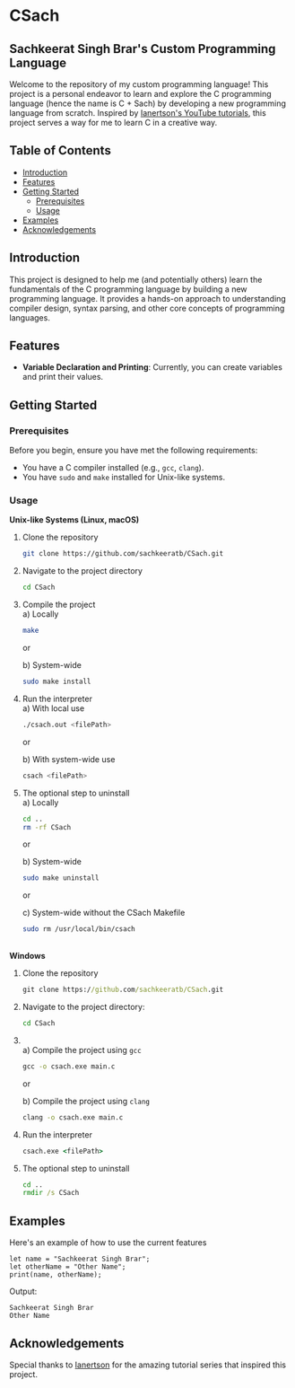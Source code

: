 # CSach
## Sachkeerat Singh Brar's Custom Programming Language

Welcome to the repository of my custom programming language! This project is a personal endeavor to learn and explore the C programming language (hence the name is C + Sach) by developing a new programming language from scratch. Inspired by [Ianertson's YouTube tutorials](https://www.youtube.com/@helloworldcode), this project serves a way for me to learn C in a creative way.

## Table of Contents

- [Introduction](#introduction)
- [Features](#features)
- [Getting Started](#getting-started)
  - [Prerequisites](#prerequisites)
  - [Usage](#usage)
- [Examples](#examples)
- [Acknowledgements](#acknowledgements)

## Introduction

This project is designed to help me (and potentially others) learn the fundamentals of the C programming language by building a new programming language. It provides a hands-on approach to understanding compiler design, syntax parsing, and other core concepts of programming languages.

## Features

- **Variable Declaration and Printing**: Currently, you can create variables and print their values.

## Getting Started

### Prerequisites

Before you begin, ensure you have met the following requirements:

- You have a C compiler installed (e.g., `gcc`, `clang`).
- You have `sudo` and `make` installed for Unix-like systems.

### Usage
**Unix-like Systems (Linux, macOS)**
1. Clone the repository
    ```sh
    git clone https://github.com/sachkeeratb/CSach.git
    ```
2. Navigate to the project directory
    ```sh
    cd CSach
    ```
3. Compile the project\
    a) Locally
    ```sh
    make
    ```

    or

    b) System-wide
    ```sh
    sudo make install
    ```
 
4. Run the interpreter\
    a) With local use
    ```sh
    ./csach.out <filePath>
    ```
    or

    b) With system-wide use
    ```sh
    csach <filePath>

5. The optional step to uninstall\
    a) Locally
    ```sh
    cd ..
    rm -rf CSach
    ```
    or

    b) System-wide
    ```sh
    sudo make uninstall
    ```
    
    or
    
    c) System-wide without the CSach Makefile
    ```sh
    sudo rm /usr/local/bin/csach
    ```
\
**Windows**
1. Clone the repository
    ```cmd
    git clone https://github.com/sachkeeratb/CSach.git
    ```
2. Navigate to the project directory:
    ```cmd
    cd CSach
    ```
3. \
    a) Compile the project using `gcc`
    ```cmd
   gcc -o csach.exe main.c
   ```

    or

    b) Compile the project using `clang`
    ```cmd
    clang -o csach.exe main.c
    ```

4. Run the interpreter
    ```cmd
    csach.exe <filePath>
    ```

5. The optional step to uninstall
    ```cmd
    cd ..
    rmdir /s CSach
    ```
    

## Examples

Here's an example of how to use the current features

```
let name = "Sachkeerat Singh Brar";
let otherName = "Other Name";
print(name, otherName);
```
Output:
```
Sachkeerat Singh Brar
Other Name
```

## Acknowledgements
Special thanks to [Ianertson](https://www.youtube.com/@helloworldcode) for the amazing tutorial series that inspired this project.